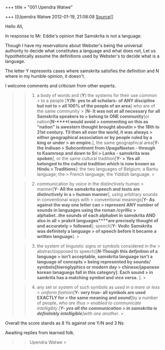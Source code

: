 +++
title = "001 Upendra Watwe"

+++
[[Upendra Watwe	2012-01-19, 21:08:08 [Source](https://groups.google.com/g/samskrita/c/j7kIhdQWyc0)]]



Hello All,

  

In response to Mr. Eddie's opinion that Samskrita is not a language.

  

Though I have my reservations about Webster's being the universal authority to decide what constitutes a language and what does not, Let us hypothetically assume the definitions used by Webster's to decide what is a language.

  

The letter Y represents cases where samskrita satisfies the definition and N where in my humble opinion, it doesn't.

I welcome comments and criticism from other experts.

> 
> > 
> > 
> > 
> >   
> > 
> > 
> >  1. a body of words and (**Y**) the systems for their use common > to a people \[**Y/N- yes to all scholars- of ANY discipline but not to > all 100% of the people of an area**\] who are of the same community > \[**N- It was not at all necessary for all Samskrita speakers to > belong to ONE community**\]or nation\[**N-****I would avoid > commenting on this as "nation" is awestern thought brought aboutin > the 18th to 21st century. Til then all over the world, it was always > either geographical association or by people ruled by a king or under > an empire.**\], the same geographical area\[**Y- the Indiuan > Subcontinent from UpagaNastan - through to Kaamroop and down to Sri > Lanka - samskrita was spoken**\], or the same cultural tradition\[**Y- > Yes all belonged to the cultural tradition which is now known as Hindu > Traditions**\]: the two languages of Belgium; a Bantu language; the > French language; the Yiddish language. >
> 
> > 
> >  2. communication by voice in the distinctively human > manner\[**Y- All the samskrita speech and texts are distinctively in a > human manner**\], using arbitrary sounds in conventional ways with > conventional meanings\[**Y- As against the way one letter can > represent ANY number of sounds in languages using the roman /cyrillic > alphabet..the sounds of each alphabet in** **samskrita AND also in all > prakrit languages****are precisely thought of and accurately > followed**\]; speech\[**Y- Vedic Samskrita was definitely a language > of speech before it became a written language**\]. >
> 
> > 
> >  3. the system of linguistic signs or symbols considered in the > abstract(opposed to speech)\[**N-Though this defjnition of a language > isn't acceptable, samskrita language isn't a language of concepts > being represented by sounds/ symbols\[hieroglyphics or modern day > chinese/japanese korean lanaguegs fall in this category\]. Each sound > in samkrita has a matching symbol and vice versa.** \]. >
> 
> > 
> >  4. any set or system of such symbols as *used in a more or less > uniform fashion*\[**Y- very true- all symbols are used EXACTLY for > the same meaning and sound**\]by a number of people, *who are thus > enabled to communicate intelligibly \[**Y- yes all the communication > in samskrita is definitekly intelligible**\]with one another*. >
> 
> > 
> > 
> > 
> > 
> > 
> > 

Overall the score stands as 8 Ys against one Y/N and 3 Ns

Awaiting replies from learned folk.

> 
> > 
> > 
> > 
> > Upendra Watwe >
> 
> > 
> > 
> > 

